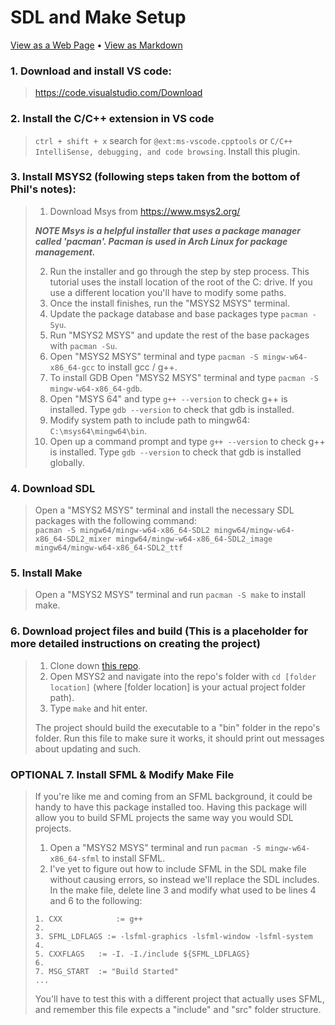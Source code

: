 # SDL and Make Setup
[View as a Web Page](https://www.michaelrryan.com/SDL2-Make-Gameloop) • [View as Markdown](https://github.com/MichaelRRyan/SDL2-Make-Gameloop)

### 1. Download and install VS code:
> https://code.visualstudio.com/Download

### 2. Install the C/C++ extension in VS code 
> ```ctrl + shift + x``` search for ```@ext:ms-vscode.cpptools``` or ```C/C++ IntelliSense, debugging, and code browsing```. Install this plugin.

### 3. Install MSYS2 (following steps taken from the bottom of Phil's notes):
> 1. Download Msys from https://www.msys2.org/
>
> ***NOTE Msys is a helpful installer that uses a package manager called 'pacman'. Pacman is used in Arch Linux for package management.***
> 
> 2. Run the installer and go through the step by step process. This tutorial uses the install location of the root of the C: drive. If you use a different location you'll have to modify some paths.
> 2. Once the install finishes, run the "MSYS2 MSYS" terminal.
> 3. Update the package database and base packages type ```pacman -Syu```.
> 4. Run "MSYS2 MSYS" and update the rest of the base packages with ```pacman -Su```.
> 5. Open "MSYS2 MSYS" terminal and type ```pacman -S mingw-w64-x86_64-gcc``` to install gcc / g++.
> 6. To install GDB Open "MSYS2 MSYS" terminal and type ```pacman -S mingw-w64-x86_64-gdb```.
> 7. Open "MSYS 64" and type ```g++ --version``` to check g++ is installed. Type ```gdb --version``` to check that gdb is installed.
> 8. Modify system path to include path to mingw64: ```C:\msys64\mingw64\bin```.
> 9. Open up a command prompt and type ```g++ --version``` to check g++ is installed. Type ```gdb --version``` to check that gdb is installed globally.

### 4. Download SDL
> Open a "MSYS2 MSYS" terminal and install the necessary SDL packages with the following command:  
> ```pacman -S mingw64/mingw-w64-x86_64-SDL2 mingw64/mingw-w64-x86_64-SDL2_mixer mingw64/mingw-w64-x86_64-SDL2_image mingw64/mingw-w64-x86_64-SDL2_ttf```

### 5. Install Make
> Open a "MSYS2 MSYS" terminal and run ```pacman -S make``` to install make.

### 6. Download project files and build (This is a placeholder for more detailed instructions on creating the project)
> 1. Clone down [this repo](https://github.com/MichaelRRyan/SDL2-Make-Gameloop).
> 2. Open MSYS2 and navigate into the repo's folder with ```cd [folder location]``` (where [folder location] is your actual project folder path).
> 3. Type ```make``` and hit enter.
>
> The project should build the executable to a "bin" folder in the repo's folder. Run this file to make sure it works, it should print out messages about updating and such.

### OPTIONAL 7. Install SFML & Modify Make File
> If you're like me and coming from an SFML background, it could be handy to have this package installed too. Having this package will allow you to build SFML projects the same way you would SDL projects.
> 1. Open a "MSYS2 MSYS" terminal and run ```pacman -S mingw-w64-x86_64-sfml``` to install SFML.
> 2. I've yet to figure out how to include SFML in the SDL make file without causing errors, so instead we'll replace the SDL includes.  
> In the make file, delete line 3 and modify what used to be lines 4 and 6 to the following:  
> ```
> 1. CXX			:= g++
> 2. 
> 3. SFML_LDFLAGS := -lsfml-graphics -lsfml-window -lsfml-system
> 4. 
> 5. CXXFLAGS 	:= -I. -I./include ${SFML_LDFLAGS}
> 6. 
> 7. MSG_START	:= "Build Started"  
> ...  
> ```  
> You'll have to test this with a different project that actually uses SFML, and remember this file expects a "include" and "src" folder structure.
